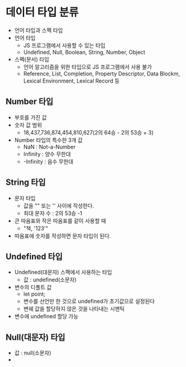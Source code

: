 # 데이터 타입 분류
- 언어 타입과 스펙 타입
- 언어 타입
    - JS 프로그램에서 사용할 수 있는 타입
    - Undefined, Null, Boolean, String, Number, Object
- 스펙(문서) 타입
    - 언어 알고리즘을 위한 타입으로 JS 프로그램에서 사용 불가
    - Reference, List, Completion, Property Descriptor, Data Blockm, Lexical Environment, Lexical Record 등

## Number 타입
- 부호를 가진 값
- 숫자 값 범위
  - 18,437,736,874,454,810,627(2의 64승 - 2의 53승 + 3)
- Number 타입의 특수한 3개 값
  - NaN : Not-a-Number
  - Infinity : 양수 무한대
  - -Infinity : 음수 무한대
    
## String 타입
- 문자 타입
  - 값을 "" 또는 '' 사이에 작성한다.
  - 최대 문자 수 : 2의 53승 -1
- 큰 따옴표와 작은 따옴표를 같이 사용할 때
  - "책, '123'"
- 따옴표에 숫자를 작성하면 문자 타입이 된다.

## Undefined 타입
- Undefined(대문자) 스펙에서 사용하는   타입
  - 값 : undefined(소문자)
- 변수의 디폴트 값
  - let point;
  - 변수를 선언만 한 것으로 undefined가 초기값으로 설정된다
  - 변쉐 값을 할당하지 않은 것을 나타내는 시맨틱
- 변수에 undefined 할당 가능

## Null(대문자) 타입
  - 값 : null(소문자)
  - 
